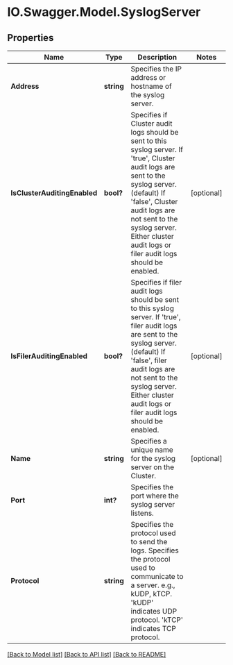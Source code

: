# IO.Swagger.Model.SyslogServer
## Properties

Name | Type | Description | Notes
------------ | ------------- | ------------- | -------------
**Address** | **string** | Specifies the IP address or hostname of the syslog server. | 
**IsClusterAuditingEnabled** | **bool?** | Specifies if Cluster audit logs should be sent to this syslog server. If &#39;true&#39;, Cluster audit logs are sent to the syslog server. (default) If &#39;false&#39;, Cluster audit logs are not sent to the syslog server. Either cluster audit logs or filer audit logs should be enabled. | [optional] 
**IsFilerAuditingEnabled** | **bool?** | Specifies if filer audit logs should be sent to this syslog server. If &#39;true&#39;, filer audit logs are sent to the syslog server. (default) If &#39;false&#39;, filer audit logs are not sent to the syslog server. Either cluster audit logs or filer audit logs should be enabled. | [optional] 
**Name** | **string** | Specifies a unique name for the syslog server on the Cluster. | [optional] 
**Port** | **int?** | Specifies the port where the syslog server listens. | 
**Protocol** | **string** | Specifies the protocol used to send the logs. Specifies the protocol used to communicate to a server. e.g., kUDP, kTCP.  &#39;kUDP&#39; indicates UDP protocol. &#39;kTCP&#39; indicates TCP protocol. | 

[[Back to Model list]](../README.md#documentation-for-models) [[Back to API list]](../README.md#documentation-for-api-endpoints) [[Back to README]](../README.md)

